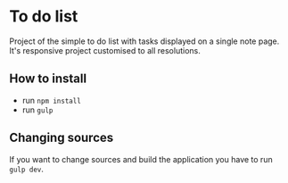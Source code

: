 # To do list 
Project of the  simple to do list with tasks displayed on a single note page.
It's responsive project customised to all resolutions.
 
## How to install
* run `npm install`
* run `gulp`

## Changing sources
If you want to change sources and build the application you have to run `gulp dev`.